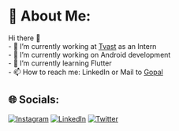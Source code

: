 # 💫 About Me:
Hi there 👋<br>- 🔭 I’m currently working at [Tvast](https://www.tvast.in/) as an Intern<br>- 🔭 I’m currently working on Android development <br>- 🌱 I’m currently learning Flutter<br>- 📫 How to reach me: LinkedIn or Mail to [Gopal](gopigopala05vkbrg@gmail.com)


## 🌐 Socials:
[![Instagram](https://img.shields.io/badge/Instagram-%23E4405F.svg?logo=Instagram&logoColor=white)](https://instagram.com/https://www.instagram.com/call__me__gk/) [![LinkedIn](https://img.shields.io/badge/LinkedIn-%230077B5.svg?logo=linkedin&logoColor=white)](https://linkedin.com/in/https://www.linkedin.com/in/gopala-krishna-v-9693b022b/) [![Twitter](https://img.shields.io/badge/Twitter-%231DA1F2.svg?logo=Twitter&logoColor=white)](https://twitter.com/https://twitter.com/GOPALA05) 


